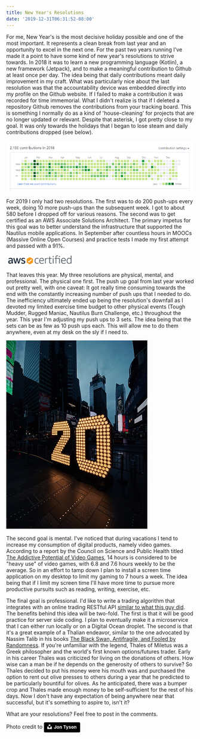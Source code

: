 ```yaml
---
title: New Year's Resolutions
date: '2019-12-31T06:31:52-08:00'
---
```

For me, New Year's is the most decisive holiday possible and one of the most important.  It represents a clean break from last year and an opportunity to excel in the next one. For the past two years running I've made it a point to have some kind of new year's resolutions to strive towards.  In 2018 it was to learn a new programming language (Kotlin), a new framework (Jetpack), and to make a meaningful contribution to Github at least once per day.  The idea being that daily contributions meant daily improvement in my craft.  What was particularly nice about the last resolution was that the accountability device was embedded directly into my profile on the Github website.  If I failed to make a contribution it was recorded for time immemorial.  What I didn't realize is that if I deleted a repository Github removes the contributions from your tracking board. This is something I normally do as a kind of 'house-cleaning' for projects that are no longer updated or relevant. Despite that asterisk, I got pretty close to my goal.  It was only towards the holidays that I began to lose steam and daily contributions dropped (see below).


![GitHub contributions map](/assets/contributions.png)

For 2019 I only had two resolutions.  The first was to do 200 push-ups every week, doing 10 more push-ups than the subsequent week.  I got to about 580 before I dropped off for various reasons.  The second was to get certified as an AWS Associate  Solutions Architect.  The primary impetus for this goal was to better understand the infrastructure that supported the Nautilus mobile applications.  In September after countless hours in MOOCs (Massive Online Open Courses) and practice tests I made my first attempt and passed with a 91%.   

![AWS Flair](/assets/awsflair.png)

That leaves this year.  My three resolutions are physical, mental, and professional.  The physical one first.  The push up goal from last year worked out pretty well, with one caveat:  It got really time consuming towards the end with the constantly increasing number of push ups that I needed to do. The inefficiency ultimately ended up being the resolution's downfall as I devoted my limited exercise time budget to other physical events (Tough Mudder, Rugged Maniac, Nautilus Burn Challenge, etc.)  throughout the year.  This year I'm adjusting my push ups to 3 sets.  The idea being that the sets can be as few as 10 push ups each. This will  allow me to do them anywhere, even at my desk on the sly if I need to.  


![2020](/assets/2020.jpg)

The second goal is mental.  I've noticed that during vacations I tend to increase my consumption of digital products, namely video games.  According to a report by the Council on Science and Public Health titled\
<a href="https://psychcentral.com/blog/images/csaph12a07.pdf">The Addictive
 Potential of Video Games</a>, 14 hours is considered to be "heavy use" of video games, with 6.8 and 7.6 hours weekly to be the average.  So in an effort to tamp down I plan to install a screen time application on my desktop to limit my gaming to 7 hours a week.  The idea being that if I limit my screen time I'll have more time to pursue more productive pursuits such as reading, writing, exercise, etc.

The final goal is professional.  I'd like to write a trading algorithm that integrates with an online trading RESTful API <a href="https://www.strategic-options.com/insight/2019/06/13/the-best-and-worst-stock-and-option-trading-apis/"> similar to what this guy did</a>.  The benefits behind this idea will be two-fold.  The first is that it will be good practice for server side coding. I plan to eventually make it a microservice that I can either run locally or on a Digital Ocean droplet. The second is that it's a great example of a Thalian endeavor, similar to the one advocated by Nassim Talib in his books <a href="https://www.amazon.com/Incerto-Fooled-Randomness-Procrustes-Antifragile/dp/0399590455/ref=sr_1_1?s=books&ie=UTF8&qid=1478542991&sr=1-1&keywords=incerto">  The Black Swan, Antifragile, and Fooled by Randomness</a>.  If you're unfamiliar with the legend, Thales of Miletus was a Greek philosopher and the world's first known options/futures trader.  Early in his career Thales was criticized for living on the donations of others.  How wise can a man be if he depends on the generosity of others to survive?  So Thales decided to put his money were his mouth was and purchased the option to rent out olive presses to others during a year that he predicted to be particularly bountiful for olives.  As he anticipated, there was a bumper crop and Thales made enough money to be self-sufficient for the rest of his days.  Now I don't have any expectation of being anywhere near that successful, but it's something to aspire to, isn't it?

What are your resolutions?  Feel free to post in the comments.  

Photo credit to <a style="background-color:black;color:white;text-decoration:none;padding:4px 6px;font-family:-apple-system, BlinkMacSystemFont, &quot;San Francisco&quot;, &quot;Helvetica Neue&quot;, Helvetica, Ubuntu, Roboto, Noto, &quot;Segoe UI&quot;, Arial, sans-serif;font-size:12px;font-weight:bold;line-height:1.2;display:inline-block;border-radius:3px" href="https://unsplash.com/@jontyson?utm_medium=referral&amp;utm_campaign=photographer-credit&amp;utm_content=creditBadge" target="_blank" rel="noopener noreferrer" title="Download free do whatever you want high-resolution photos from Jon Tyson"><span style="display:inline-block;padding:2px 3px"><svg xmlns="http://www.w3.org/2000/svg" style="height:12px;width:auto;position:relative;vertical-align:middle;top:-2px;fill:white" viewBox="0 0 32 32"><title>unsplash-logo</title><path d="M10 9V0h12v9H10zm12 5h10v18H0V14h10v9h12v-9z"></path></svg></span><span style="display:inline-block;padding:2px 3px">Jon Tyson</span></a>
